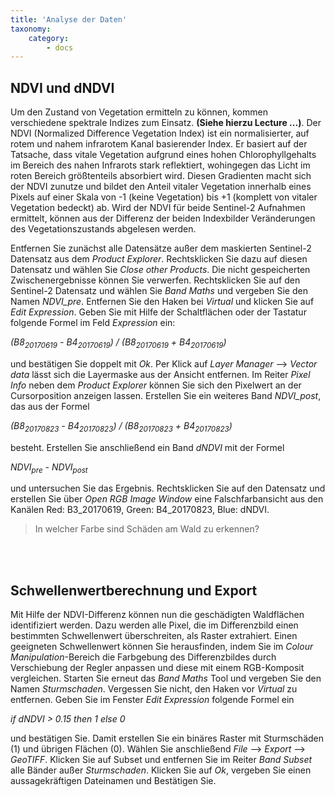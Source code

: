 ```yaml
---
title: 'Analyse der Daten'
taxonomy:
    category:
        - docs
---
```

## NDVI und dNDVI

Um den Zustand von Vegetation ermitteln zu können, kommen verschiedene spektrale Indizes zum Einsatz. __(Siehe hierzu Lecture ...)__. Der NDVI (Normalized Difference Vegetation Index) ist ein normalisierter, auf rotem und nahem infrarotem Kanal basierender Index. Er basiert auf der Tatsache, dass vitale Vegetation aufgrund eines hohen Chlorophyllgehalts im Bereich des nahen Infrarots stark reflektiert, wohingegen das Licht im roten Bereich größtenteils absorbiert wird. Diesen Gradienten macht sich der NDVI zunutze und bildet den Anteil vitaler Vegetation innerhalb eines Pixels auf einer Skala von -1 (keine Vegetation) bis +1 (komplett von vitaler Vegetation bedeckt) ab. Wird der NDVI für beide Sentinel-2 Aufnahmen ermittelt, können aus der Differenz der beiden Indexbilder Veränderungen des Vegetationszustands abgelesen werden.

Entfernen Sie zunächst alle Datensätze außer dem maskierten Sentinel-2 Datensatz aus dem *Product Explorer*. Rechtsklicken Sie dazu auf diesen Datensatz und wählen Sie *Close other Products*. Die nicht gespeicherten Zwischenergebnisse können Sie verwerfen. Rechtsklicken Sie auf den Sentinel-2 Datensatz und wählen Sie *Band Maths* und vergeben Sie den Namen *NDVI_pre*. Entfernen Sie den Haken bei *Virtual* und klicken Sie auf *Edit Expression*. Geben Sie mit Hilfe der Schaltflächen oder der Tastatur folgende Formel im Feld *Expression* ein:

*(B8<sub>20170619</sub> - B4<sub>20170619</sub>) / (B8<sub>20170619</sub> + B4<sub>20170619</sub>)*

und bestätigen Sie doppelt mit *Ok*. Per Klick auf *Layer Manager* --> *Vector data* lässt sich die Layermaske aus der Ansicht entfernen. Im Reiter *Pixel Info* neben dem *Product Explorer* können Sie sich den Pixelwert an der Cursorposition anzeigen lassen. Erstellen Sie ein weiteres Band *NDVI_post*, das aus der Formel 

*(B8<sub>20170823</sub> - B4<sub>20170823</sub>) / (B8<sub>20170823</sub> + B4<sub>20170823</sub>)*

besteht. Erstellen Sie anschließend ein Band *dNDVI* mit der Formel 

*NDVI<sub>pre</sub> - NDVI<sub>post</sub>*

und untersuchen Sie das Ergebnis. Rechtsklicken Sie auf den Datensatz und erstellen Sie über *Open RGB Image Window* eine Falschfarbansicht aus den Kanälen Red: B3_20170619, Green: B4_20170823, Blue: dNDVI. 
> In welcher Farbe sind Schäden am Wald zu erkennen?

<br><br> 
## Schwellenwertberechnung und Export

Mit Hilfe der NDVI-Differenz können nun die geschädigten Waldflächen identifiziert werden. Dazu werden alle Pixel, die im Differenzbild einen bestimmten Schwellenwert überschreiten, als Raster extrahiert. Einen geeigneten Schwellenwert können Sie herausfinden, indem Sie im *Colour Manipulation*-Bereich die Farbgebung des Differenzbildes durch Verschiebung der Regler anpassen und diese mit einem RGB-Komposit vergleichen. Starten Sie erneut das *Band Maths* Tool und vergeben Sie den Namen *Sturmschaden*. Vergessen Sie nicht, den Haken vor *Virtual* zu entfernen. Geben Sie im Fenster *Edit Expression* folgende Formel ein 

*if dNDVI > 0.15 then 1 else 0*

und bestätigen Sie. Damit erstellen Sie ein binäres Raster mit Sturmschäden (1) und übrigen Flächen (0). Wählen Sie anschließend *File* --> *Export* --> *GeoTIFF*. Klicken Sie auf Subset und entfernen Sie im Reiter *Band Subset* alle Bänder außer *Sturmschaden*. Klicken Sie auf *Ok*, vergeben Sie einen aussagekräftigen Dateinamen und Bestätigen Sie. 
